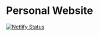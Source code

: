 # Personal Website

[![Netlify Status](https://api.netlify.com/api/v1/badges/3860ee70-8e13-4ac9-aabd-e018b48395d5/deploy-status)](https://app.netlify.com/sites/pedantic-kepler-8c194c/deploys)
